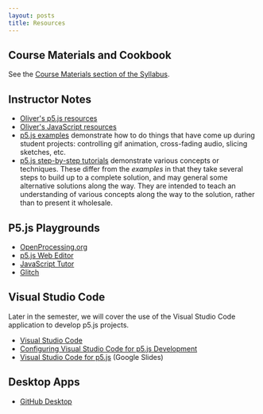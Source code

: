 ```yaml
---
layout: posts
title: Resources
---
```


## Course Materials and Cookbook

See the [Course Materials section of the
Syllabus](https://docs.google.com/document/d/1Bp_ZFETOXmskPMdWBHZ81BNzNsrq1Yq5jrcFN_n0Rv0/edit#bookmark=id.4vh2xmnvrsau).

## Instructor Notes

* [Oliver's p5.js resources](https://notes.osteele.com/p5js)
* [Oliver's JavaScript resources](https://notes.osteele.com/javascript)
* [p5.js examples][p5js-examples]
  demonstrate how to do things that have come up during student projects:
  controlling gif animation, cross-fading audio, slicing sketches, etc.
* [p5.js step-by-step
  tutorials](p5js-tutorials)
  demonstrate various concepts or techniques. These differ from the _examples_
  in that they take several steps to build up to a complete solution, and may
  general some alternative solutions along the way. They are intended to teach
  an understanding of various concepts along the way to the solution, rather
  than to present it wholesale.

[p5js-examples]: https://www.notion.so/p5-js-Examples-18214cd693bd43919d9d0c4cded0b05f
[p5js-tutorials]: https://www.notion.so/55581dbef83f40e3a386ddc6be1bbee8?v=6cbd3221f9ca493781875887b169abca

## P5.js Playgrounds

* [OpenProcessing.org](https://www.openprocessing.org)
* [p5.js Web Editor](https://editor.p5js.org)
* [JavaScript Tutor](http://www.pythontutor.com/javascript.html#mode=edit)
* [Glitch](https://glitch.com)

## Visual Studio Code

Later in the semester, we will cover the use of the Visual Studio Code application to develop p5.js projects.

* [Visual Studio Code](https://code.visualstudio.com/)
* [Configuring Visual Studio Code for p5.js Development](https://notes.osteele.com/vscode-for-p5js)
* [Visual Studio Code for p5.js](https://docs.google.com/presentation/d/1752TdyFIoL2mOFOSzVIZiOlIrLAWEZvBLPR0a62yJaw/edit?usp=sharing) (Google Slides)

## Desktop Apps

* [GitHub Desktop](https://desktop.github.com/)
